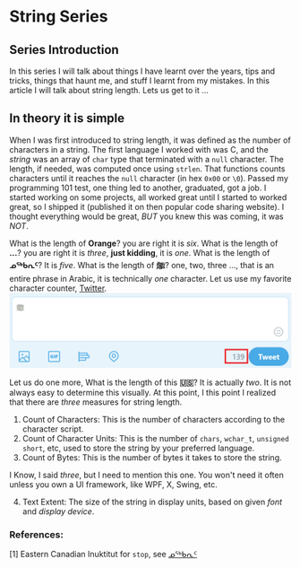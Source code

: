 # String Series
## Series Introduction
In this series I will talk about things I have learnt over the years, tips and tricks, things that haunt me, and stuff I learnt from my mistakes. In this article I will talk about string length. Lets us get to it …

## In theory it is simple
When I was first introduced to string length, it was defined as the number of characters in a string. The first language I worked with was C, and the *string* was an array of `char` type that terminated with a `null` character. The length, if needed, was computed once using `strlen`. That functions counts characters until it reaches the `null` character (in hex `0x00` or `\0`). Passed my programming 101 test, one thing led to another, graduated, got a job. I started working on some projects, all worked great until I started to worked great, so I shipped it (published it on then popular code sharing website). I thought everything would be great, *BUT* you knew this was coming, it was *NOT*.

What is the length of **Orange**? you are right it is *six*. What is the length of **…**? you are right it is *three*, **just kidding**, it is *one*. What is the length of **ᓄᖅᑲᕆᑦ**?  It is *five*. What is the length of **ﷺ‎**? one, two, three …, that is an entire phrase in Arabic, it is technically *one* character. Let us use my favorite character counter, [Twitter](https://developer.twitter.com/en/docs/basics/counting-characters).
![Length of Arabic Word Ligatures](media/string_length_arabic_ligature.png)

Let us do one more, What is the length of this **🇺🇸**? It is actually *two*. It is not always easy to determine this visually. At this point, I this point I realized that there are *three* measures for string length.

1. Count of Characters: This is the number of characters according to the character script.
2. Count of Character Units: This is the number of `chars`, `wchar_t`, `unsigned short`, etc, used to store the string by your preferred language.
3. Count of Bytes: This is the number of bytes it takes to store the string.

I Know, I said *three*, but I need to mention this one. You won't need it often unless you own a UI framework, like WPF, X, Swing, etc.

4. Text Extent: The size of the string in display units, based on given *font* and *display device*.  


### References:
[1]  Eastern Canadian Inuktitut for `stop`, see [ᓄᖅᑲᕆᑦ](https://commons.wikimedia.org/wiki/File%3AIqaluitStop.jpg)

